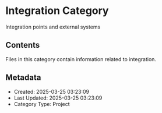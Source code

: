 # Integration Category

Integration points and external systems

## Contents

Files in this category contain information related to integration.

## Metadata

* Created: 2025-03-25 03:23:09
* Last Updated: 2025-03-25 03:23:09
* Category Type: Project
